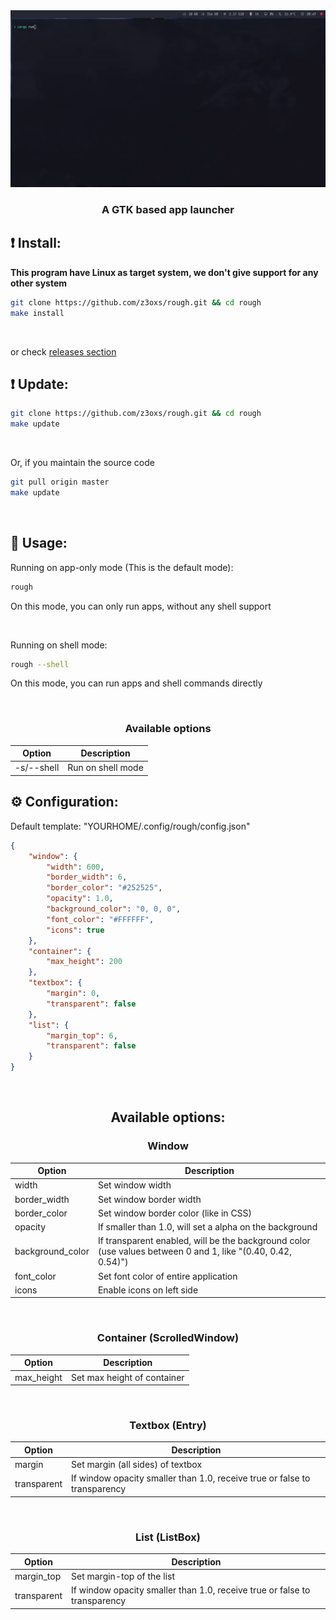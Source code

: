 <div align="center">
    <img src="./assets/showcase.gif" />
    <h3>A GTK based app launcher</h3>
</div>

## ❗️ Install:

**This program have Linux as target system, we don't give support for any other system**

```bash
git clone https://github.com/z3oxs/rough.git && cd rough
make install
```

&nbsp;

or check [releases section](https://github.com/z3oxs/rough/releases/)

## ❗️ Update:
```bash
git clone https://github.com/z3oxs/rough.git && cd rough
make update
```

&nbsp;

Or, if you maintain the source code
```bash
git pull origin master
make update
```

&nbsp;
## 🚀 Usage:
Running on app-only mode (This is the default mode):
```bash
rough
```

On this mode, you can only run apps, without any shell support

&nbsp;

Running on shell mode:
```bash
rough --shell
```

On this mode, you can run apps and shell commands directly

&nbsp;
<div align="center">

### Available options
| Option | Description |
|--------|-------------|
| -s/--shell | Run on shell mode |

</div>

## ⚙️ Configuration:

Default template: "YOURHOME/.config/rough/config.json"
```json
{
    "window": {
        "width": 600,
        "border_width": 6,
        "border_color": "#252525",
        "opacity": 1.0,
        "background_color": "0, 0, 0",
        "font_color": "#FFFFFF",
        "icons": true
    },
    "container": {
        "max_height": 200
    },
    "textbox": {
        "margin": 0,
        "transparent": false
    },
    "list": {
        "margin_top": 6,
        "transparent": false
    }
}
```

&nbsp;
<div align="center">

## Available options:
### Window
| Option | Description |
|--------|-------------|
| width | Set window width |
| border_width | Set window border width |
| border_color | Set window border color (like in CSS) |
| opacity | If smaller than 1.0, will set a alpha on the background |
| background_color | If transparent enabled, will be the background color (use values between 0 and 1, like "(0.40, 0.42, 0.54)") |
| font_color | Set font color of entire application |
| icons | Enable icons on left side |

&nbsp;

### Container (ScrolledWindow)
| Option | Description |
|--------|-------------|
| max_height | Set max height of container |

&nbsp;

### Textbox (Entry)
| Option | Description |
|--------|-------------|
| margin | Set margin (all sides) of textbox |
| transparent | If window opacity smaller than 1.0, receive true or false to transparency |

&nbsp;

### List (ListBox)
| Option | Description |
|--------|-------------|
| margin_top | Set margin-top of the list |
| transparent | If window opacity smaller than 1.0, receive true or false to transparency |

</div>
